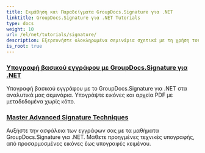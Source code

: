```yaml
---
title: Εκμάθηση και Παραδείγματα GroupDocs.Signature για .NET
linktitle: GroupDocs.Signature για .NET Tutorials
type: docs
weight: 10
url: /el/net/tutorials/signature/
description: Εξερευνήστε ολοκληρωμένα σεμινάρια σχετικά με τη χρήση του GroupDocs.Signature για .NET. Μάθετε να εφαρμόζετε ψηφιακές υπογραφές, να προσαρμόζετε ροές εργασίας και να βελτιώνετε την ασφάλεια των εγγράφων με σαφείς, βήμα προς βήμα οδηγούς.
is_root: true
---
```


### [Υπογραφή βασικού εγγράφου με GroupDocs.Signature για .NET](./master-document-signing/)
Υπογραφή βασικού εγγράφου με το GroupDocs.Signature για .NET στα αναλυτικά μας σεμινάρια. Υπογράψτε εικόνες και αρχεία PDF με μεταδεδομένα χωρίς κόπο.
### [Master Advanced Signature Techniques](./master-advanced-sign-techniques/)
Αυξήστε την ασφάλεια των εγγράφων σας με τα μαθήματα GroupDocs.Signature για .NET. Μάθετε προηγμένες τεχνικές υπογραφής, από προσαρμοσμένες εικόνες έως υπογραφές κειμένου.